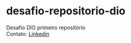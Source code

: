 # desafio-repositorio-dio
Desafio DIO primeiro repositório<br/>
Contato:
[Linkedin](https://www.linkedin.com/in/victor-emanuel-004636228/)
